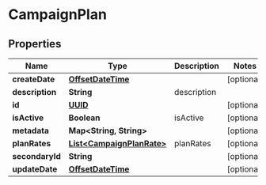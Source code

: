 
# CampaignPlan

## Properties
Name | Type | Description | Notes
------------ | ------------- | ------------- | -------------
**createDate** | [**OffsetDateTime**](OffsetDateTime.md) |  |  [optional]
**description** | **String** | description | 
**id** | [**UUID**](UUID.md) |  |  [optional]
**isActive** | **Boolean** | isActive |  [optional]
**metadata** | **Map&lt;String, String&gt;** |  |  [optional]
**planRates** | [**List&lt;CampaignPlanRate&gt;**](CampaignPlanRate.md) | planRates |  [optional]
**secondaryId** | **String** |  |  [optional]
**updateDate** | [**OffsetDateTime**](OffsetDateTime.md) |  |  [optional]



